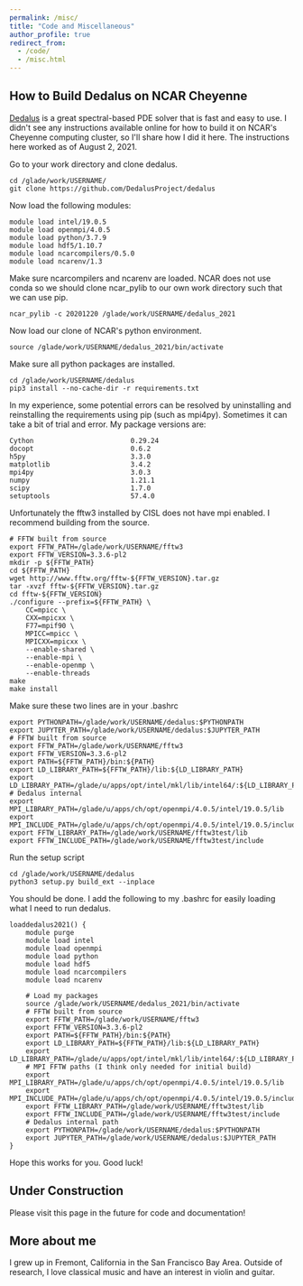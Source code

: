 ```yaml
---
permalink: /misc/
title: "Code and Miscellaneous"
author_profile: true
redirect_from: 
  - /code/
  - /misc.html
---
```

## How to Build Dedalus on NCAR Cheyenne

[Dedalus](https://dedalus-project.org/) is a great spectral-based PDE solver that is fast and easy to use. I didn't see any instructions available online for how to build it on NCAR's Cheyenne computing cluster, so I'll share how I did it here. The instructions here worked as of August 2, 2021. 

Go to your work directory and clone dedalus.

    cd /glade/work/USERNAME/
    git clone https://github.com/DedalusProject/dedalus

Now load the following modules:

    module load intel/19.0.5
    module load openmpi/4.0.5
    module load python/3.7.9
    module load hdf5/1.10.7
    module load ncarcompilers/0.5.0
    module load ncarenv/1.3

Make sure ncarcompilers and ncarenv are loaded. NCAR does not use conda so we should clone ncar_pylib to our own work directory such that we can use pip. 

    ncar_pylib -c 20201220 /glade/work/USERNAME/dedalus_2021

Now load our clone of NCAR's python environment.

    source /glade/work/USERNAME/dedalus_2021/bin/activate

Make sure all python packages are installed.

    cd /glade/work/USERNAME/dedalus
    pip3 install --no-cache-dir -r requirements.txt

In my experience, some potential errors can be resolved by uninstalling and reinstalling the requirements using pip (such as mpi4py). Sometimes it can take a bit of trial and error. My package versions are:

    Cython                        0.29.24
    docopt                        0.6.2
    h5py                          3.3.0
    matplotlib                    3.4.2
    mpi4py                        3.0.3
    numpy                         1.21.1
    scipy                         1.7.0
    setuptools                    57.4.0

Unfortunately the fftw3 installed by CISL does not have mpi enabled. I recommend building from the source. 

    # FFTW built from source
    export FFTW_PATH=/glade/work/USERNAME/fftw3
    export FFTW_VERSION=3.3.6-pl2
    mkdir -p ${FFTW_PATH}
    cd ${FFTW_PATH}	
    wget http://www.fftw.org/fftw-${FFTW_VERSION}.tar.gz
    tar -xvzf fftw-${FFTW_VERSION}.tar.gz
    cd fftw-${FFTW_VERSION}
    ./configure --prefix=${FFTW_PATH} \
        CC=mpicc \
        CXX=mpicxx \
        F77=mpif90 \
        MPICC=mpicc \
        MPICXX=mpicxx \
        --enable-shared \
        --enable-mpi \
        --enable-openmp \
        --enable-threads
    make
    make install

Make sure these two lines are in your .bashrc

    export PYTHONPATH=/glade/work/USERNAME/dedalus:$PYTHONPATH 
    export JUPYTER_PATH=/glade/work/USERNAME/dedalus:$JUPYTER_PATH
    # FFTW built from source
	export FFTW_PATH=/glade/work/USERNAME/fftw3
    export FFTW_VERSION=3.3.6-pl2
    export PATH=${FFTW_PATH}/bin:${PATH}
    export LD_LIBRARY_PATH=${FFTW_PATH}/lib:${LD_LIBRARY_PATH}
    export LD_LIBRARY_PATH=/glade/u/apps/opt/intel/mkl/lib/intel64/:${LD_LIBRARY_PATH}
    # Dedalus internal
    export MPI_LIBRARY_PATH=/glade/u/apps/ch/opt/openmpi/4.0.5/intel/19.0.5/lib
    export MPI_INCLUDE_PATH=/glade/u/apps/ch/opt/openmpi/4.0.5/intel/19.0.5/include
    export FFTW_LIBRARY_PATH=/glade/work/USERNAME/fftw3test/lib
    export FFTW_INCLUDE_PATH=/glade/work/USERNAME/fftw3test/include

Run the setup script

    cd /glade/work/USERNAME/dedalus
    python3 setup.py build_ext --inplace

You should be done. I add the following to my .bashrc for easily loading what I need to run dedalus. 

	loaddedalus2021() {
        module purge
        module load intel
        module load openmpi
        module load python
        module load hdf5
        module load ncarcompilers
        module load ncarenv
        
        # Load my packages
        source /glade/work/USERNAME/dedalus_2021/bin/activate
        # FFTW built from source
        export FFTW_PATH=/glade/work/USERNAME/fftw3
        export FFTW_VERSION=3.3.6-pl2
        export PATH=${FFTW_PATH}/bin:${PATH}
        export LD_LIBRARY_PATH=${FFTW_PATH}/lib:${LD_LIBRARY_PATH}
        export LD_LIBRARY_PATH=/glade/u/apps/opt/intel/mkl/lib/intel64/:${LD_LIBRARY_PATH}
        # MPI FFTW paths (I think only needed for initial build)
        export MPI_LIBRARY_PATH=/glade/u/apps/ch/opt/openmpi/4.0.5/intel/19.0.5/lib
        export MPI_INCLUDE_PATH=/glade/u/apps/ch/opt/openmpi/4.0.5/intel/19.0.5/include
        export FFTW_LIBRARY_PATH=/glade/work/USERNAME/fftw3test/lib
        export FFTW_INCLUDE_PATH=/glade/work/USERNAME/fftw3test/include
        # Dedalus internal path
        export PYTHONPATH=/glade/work/USERNAME/dedalus:$PYTHONPATH 
        export JUPYTER_PATH=/glade/work/USERNAME/dedalus:$JUPYTER_PATH
	}

Hope this works for you. Good luck!

## Under Construction
Please visit this page in the future for code and documentation!

## More about me
I grew up in Fremont, California in the San Francisco Bay Area. Outside of research, I love classical music and have an interest in violin and guitar.  

